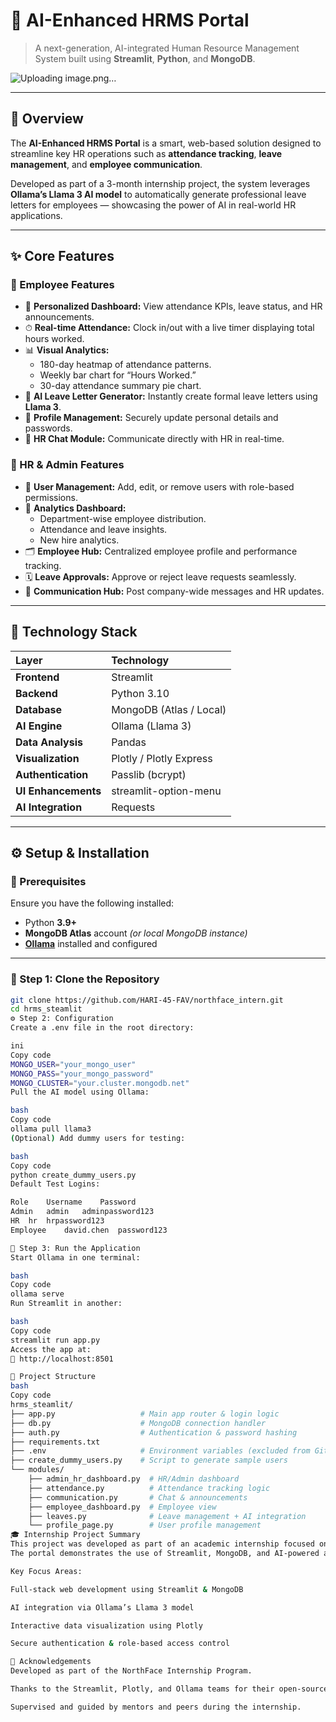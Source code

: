 # 🏢 AI-Enhanced HRMS Portal

> A next-generation, AI-integrated Human Resource Management System built using **Streamlit**, **Python**, and **MongoDB**.

![Uploading image.png…]()


---

## 📘 Overview

The **AI-Enhanced HRMS Portal** is a smart, web-based solution designed to streamline key HR operations such as **attendance tracking**, **leave management**, and **employee communication**.  

Developed as part of a 3-month internship project, the system leverages **Ollama’s Llama 3 AI model** to automatically generate professional leave letters for employees — showcasing the power of AI in real-world HR applications.

---

## ✨ Core Features

### 👤 Employee Features
- 🧭 **Personalized Dashboard:** View attendance KPIs, leave status, and HR announcements.  
- ⏱ **Real-time Attendance:** Clock in/out with a live timer displaying total hours worked.  
- 📊 **Visual Analytics:**
  - 180-day heatmap of attendance patterns.  
  - Weekly bar chart for “Hours Worked.”  
  - 30-day attendance summary pie chart.  
- 🤖 **AI Leave Letter Generator:** Instantly create formal leave letters using **Llama 3**.  
- 📁 **Profile Management:** Securely update personal details and passwords.  
- 💬 **HR Chat Module:** Communicate directly with HR in real-time.

### 👑 HR & Admin Features
- 👥 **User Management:** Add, edit, or remove users with role-based permissions.  
- 🧮 **Analytics Dashboard:**  
  - Department-wise employee distribution.  
  - Attendance and leave insights.  
  - New hire analytics.  
- 🗂 **Employee Hub:** Centralized employee profile and performance tracking.  
- 🗓 **Leave Approvals:** Approve or reject leave requests seamlessly.  
- 📢 **Communication Hub:** Post company-wide messages and HR updates.

---

## 🧱 Technology Stack

| Layer | Technology |
|:------|:------------|
| **Frontend** | Streamlit |
| **Backend** | Python 3.10 |
| **Database** | MongoDB (Atlas / Local) |
| **AI Engine** | Ollama (Llama 3) |
| **Data Analysis** | Pandas |
| **Visualization** | Plotly / Plotly Express |
| **Authentication** | Passlib (bcrypt) |
| **UI Enhancements** | streamlit-option-menu |
| **AI Integration** | Requests |

---

## ⚙️ Setup & Installation

### 🧩 Prerequisites
Ensure you have the following installed:
- Python **3.9+**
- **MongoDB Atlas** account *(or local MongoDB instance)*
- [**Ollama**](https://ollama.com/) installed and configured

---

### 🔧 Step 1: Clone the Repository
```bash
git clone https://github.com/HARI-45-FAV/northface_intern.git
cd hrms_steamlit
⚙️ Step 2: Configuration
Create a .env file in the root directory:

ini
Copy code
MONGO_USER="your_mongo_user"
MONGO_PASS="your_mongo_password"
MONGO_CLUSTER="your.cluster.mongodb.net"
Pull the AI model using Ollama:

bash
Copy code
ollama pull llama3
(Optional) Add dummy users for testing:

bash
Copy code
python create_dummy_users.py
Default Test Logins:

Role	Username	Password
Admin	admin	adminpassword123
HR	hr	hrpassword123
Employee	david.chen	password123

🚀 Step 3: Run the Application
Start Ollama in one terminal:

bash
Copy code
ollama serve
Run Streamlit in another:

bash
Copy code
streamlit run app.py
Access the app at:
🔗 http://localhost:8501

📁 Project Structure
bash
Copy code
hrms_steamlit/
├── app.py                   # Main app router & login logic
├── db.py                    # MongoDB connection handler
├── auth.py                  # Authentication & password hashing
├── requirements.txt
├── .env                     # Environment variables (excluded from Git)
├── create_dummy_users.py    # Script to generate sample users
└── modules/
    ├── admin_hr_dashboard.py  # HR/Admin dashboard
    ├── attendance.py          # Attendance tracking logic
    ├── communication.py       # Chat & announcements
    ├── employee_dashboard.py  # Employee view
    ├── leaves.py              # Leave management + AI integration
    └── profile_page.py        # User profile management
🎓 Internship Project Summary
This project was developed as part of an academic internship focused on integrating AI technologies into modern HR systems.
The portal demonstrates the use of Streamlit, MongoDB, and AI-powered automation to optimize HR workflows.

Key Focus Areas:

Full-stack web development using Streamlit & MongoDB

AI integration via Ollama’s Llama 3 model

Interactive data visualization using Plotly

Secure authentication & role-based access control

🙌 Acknowledgements
Developed as part of the NorthFace Internship Program.

Thanks to the Streamlit, Plotly, and Ollama teams for their open-source tools.

Supervised and guided by mentors and peers during the internship.

